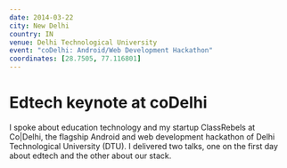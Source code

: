 ```yaml
---
date: 2014-03-22
city: New Delhi
country: IN
venue: Delhi Technological University
event: "coDelhi: Android/Web Development Hackathon"
coordinates: [28.7505, 77.116801]
---
```


# Edtech keynote at coDelhi

I spoke about education technology and my startup ClassRebels at Co|Delhi, the flagship Android and web development hackathon of Delhi Technological University (DTU). I delivered two talks, one on the first day about edtech and the other about our stack.
